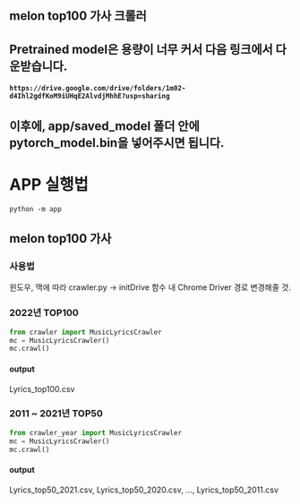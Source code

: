 ## melon top100 가사 크롤러

## Pretrained model은 용량이 너무 커서 다음 링크에서 다운받습니다.
#### `https://drive.google.com/drive/folders/1m02-d4Ihl2gdfKoM9iUHqE2AlvdjMhhE?usp=sharing`

## 이후에, app/saved_model 폴더 안에 pytorch_model.bin을 넣어주시면 됩니다.

# APP 실행법
`python -m app`

## melon top100 가사

### 사용법

윈도우, 맥에 따라 crawler.py -> initDrive 함수 내 Chrome Driver 경로 변경해줄 것.

### 2022년 TOP100

```python
from crawler import MusicLyricsCrawler
mc = MusicLyricsCrawler()
mc.crawl()
```

#### output

Lyrics_top100.csv

### 2011 ~ 2021년 TOP50

```python
from crawler_year import MusicLyricsCrawler
mc = MusicLyricsCrawler()
mc.crawl()
```

#### output

Lyrics_top50_2021.csv, Lyrics_top50_2020.csv, ..., Lyrics_top50_2011.csv

